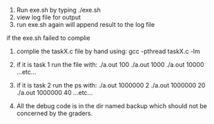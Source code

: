 1. Run exe.sh by typing ./exe.sh
2. view log file for output 
3. run exe.sh again will append result to the log file 

if the exe.sh failed to complie 
1. complie the taskX.c file by hand using: 
	gcc -pthread taskX.c -lm
2. if it is task 1 run the file with: 
	./a.out 100 
	./a.out 1000 
	./a.out 10000 
	...etc... 
3. if it is task 2 run the ps with: 
	./a.out 1000000 2 
	./a.out 1000000 20 
	./a.out 1000000 40 
	...etc... 


0. All the debug code is in the dir named backup which should not be concerned by the graders. 
